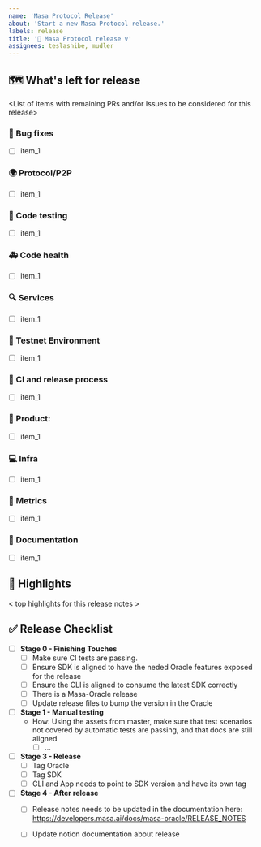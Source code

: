 ```yaml
---
name: 'Masa Protocol Release'
about: 'Start a new Masa Protocol release.'
labels: release
title: '📣 Masa Protocol release v'
assignees: teslashibe, mudler
---
```


## 🗺 What's left for release

<List of items with remaining PRs and/or Issues to be considered for this release>

### :bug: Bug fixes

- [ ] item_1

### 🌍 Protocol/P2P

- [ ] item_1

### :test_tube: Code testing

- [ ] item_1

### 🚑 Code health

- [ ] item_1

### 🔍 Services

- [ ] item_1

###  📡  Testnet Environment

- [ ] item_1

### :robot: CI and release process

- [ ] item_1

### 🎁 Product:

- [ ] item_1

### 💻 Infra

- [ ] item_1

### :crystal_ball: Metrics 

- [ ] item_1

### 📖 Documentation

- [ ] item_1

## 🔦 Highlights

< top highlights for this release notes >

## ✅ Release Checklist

- [ ] **Stage 0 - Finishing Touches**
    - [ ] Make sure CI tests are passing.
    - [ ] Ensure SDK is aligned to have the neded Oracle features exposed for the release
    - [ ] Ensure the CLI is aligned to consume the latest SDK correctly
    - [ ] There is a Masa-Oracle release
    - [ ] Update release files to bump the version in the Oracle
- [ ] **Stage 1 - Manual testing**
  - How: Using the assets from master, make sure that test scenarios not covered by automatic tests are passing, and that docs are still aligned
    - [ ] ...
- [ ] **Stage 3 - Release**
  - [ ] Tag Oracle
  - [ ] Tag SDK
  - [ ] CLI and App needs to point to SDK version and have its own tag
- [ ] **Stage 4 - After release**
  - [ ] Release notes needs to be updated in the documentation here: https://developers.masa.ai/docs/masa-oracle/RELEASE_NOTES
  - [ ] Update notion documentation about release

